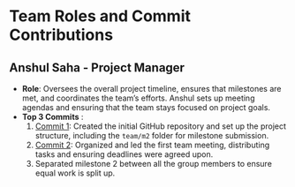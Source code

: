 # Team Roles and Commit Contributions

## Anshul Saha - Project Manager 
- **Role**: Oversees the overall project timeline, ensures that milestones are met, and coordinates the team’s efforts. Anshul sets up meeting agendas and ensuring that the team stays focused on project goals.
- **Top 3 Commits** : 
    1. [Commit 1](https://github.com/sheldor1510/spotifynder/commit/a5f52495c62180f60006eb7d8c79441463789094): 
     Created the initial GitHub repository and set up the project structure, including the `team/m2` folder for milestone submission. 
    2. [Commit 2](https://github.com/sheldor1510/spotifynder/commit/ab0277232747f4b6e904e0a7f99b13c448b0932e): 
    Organized and led the first team meeting, distributing tasks and ensuring deadlines were agreed upon.
    3. Separated milestone 2 between all the group members to ensure equal work is split up. 

    